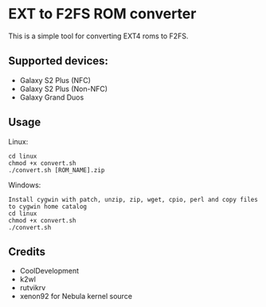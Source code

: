 EXT to F2FS ROM converter
=============
This is a simple tool for converting EXT4 roms to F2FS.

Supported devices:
-----
* Galaxy S2 Plus (NFC)
* Galaxy S2 Plus (Non-NFC)
* Galaxy Grand Duos

Usage
-----
Linux:

    cd linux
    chmod +x convert.sh
    ./convert.sh [ROM_NAME].zip

Windows:

    Install cygwin with patch, unzip, zip, wget, cpio, perl and copy files to cygwin home catalog
    cd linux
    chmod +x convert.sh
    ./convert.sh

Credits
-----
* CoolDevelopment
* k2wl
* rutvikrv
* xenon92 for Nebula kernel source
